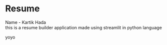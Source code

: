 # Resume

Name - Kartik Hada
<br>
this is a resume builder application made using streamlit in python language

yoyo